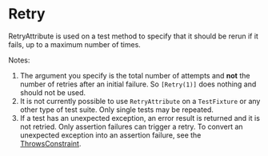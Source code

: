 # Retry

RetryAttribute is used on a test method to specify that it should be rerun if it fails, up to a maximum number of times.

Notes:

1. The argument you specify is the total number of attempts and __not__ the number of retries after an initial failure.
   So `[Retry(1)]` does nothing and should not be used.
2. It is not currently possible to use `RetryAttribute` on a `TestFixture` or any other type of test suite. Only single
   tests may be repeated.
3. If a test has an unexpected exception, an error result is returned and it is not retried. Only assertion failures can
   trigger a retry. To convert an unexpected exception into an assertion failure, see the
   [ThrowsConstraint](xref:throwsconstraint).
